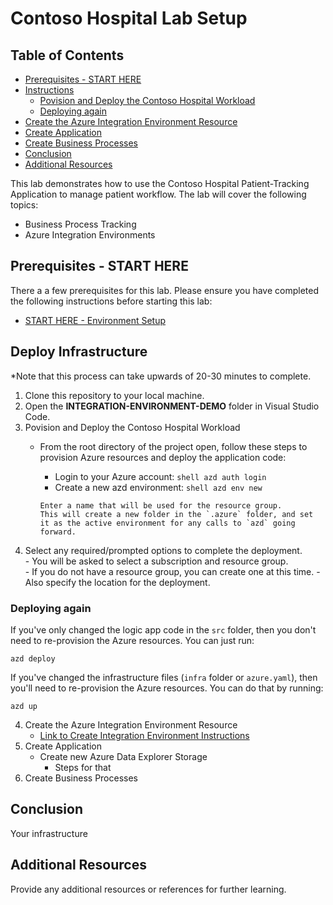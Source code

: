 # Contoso Hospital Lab Setup

## Table of Contents
- [Prerequisites - START HERE](#prerequisites---start-here)
- [Instructions](#instructions)
   - [Povision and Deploy the Contoso Hospital Workload](#povision-and-deploy-the-contoso-hospital-workload)
   - [Deploying again](#deploying-again)
- [Create the Azure Integration Environment Resource](#create-the-azure-integration-environment-resource)
- [Create Application](#create-application)
- [Create Business Processes](#create-business-processes)
- [Conclusion](#conclusion)
- [Additional Resources](#additional-resources)

This lab demonstrates how to use the Contoso Hospital Patient-Tracking Application to manage patient workflow. The lab will cover the following topics:

- Business Process Tracking
- Azure Integration Environments

## Prerequisites - START HERE

There a a few prerequisites for this lab. Please ensure you have completed the following instructions before starting this lab:
- [START HERE - Environment Setup](environment-setup.md) 

## Deploy Infrastructure
*Note that this process can take upwards of 20-30 minutes to complete.

1. Clone this repository to your local machine.
2. Open the **INTEGRATION-ENVIRONMENT-DEMO** folder in Visual Studio Code.
3. Povision and Deploy the Contoso Hospital Workload
    - From the root directory of the project open, follow these steps to provision Azure resources and deploy the application code:
         - Login to your Azure account:
               ```shell
               azd auth login
               ```
         - Create a new azd environment:
               ```shell
               azd env new
               ```

          Enter a name that will be used for the resource group.
          This will create a new folder in the `.azure` folder, and set it as the active environment for any calls to `azd` going forward.
4. Select any required/prompted options to complete the deployment.  
         - You will be asked to select a subscription and resource group.  
         - If you do not have a resource group, you can create one at this time. 
         - Also specify the location for the deployment.

### Deploying again

If you've only changed the logic app code in the `src` folder, then you don't need to re-provision the Azure resources. You can just run:

```azd deploy```

If you've changed the infrastructure files (`infra` folder or `azure.yaml`), then you'll need to re-provision the Azure resources. You can do that by running:

```azd up```

    
4. Create the Azure Integration Environment Resource
   - [Link to Create Integration Environment Instructions](https://learn.microsoft.com/en-us/azure/integration-environments/create-integration-environment)
5. Create Application
   - Create new Azure Data Explorer Storage
      - Steps for that
6. Create Business Processes

## Conclusion

Your infrastructure

## Additional Resources

Provide any additional resources or references for further learning.


